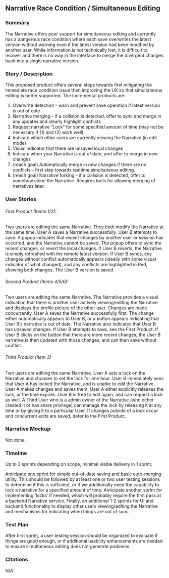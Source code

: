 ## Narrative Race Condition / Simultaneous Editing

### Summary
The Narrative offers poor support for simultaneous editing and currently has a dangerous race condition where each save overwrites the latest version without warning even if the latest version had been modified by another user.  While information is not technically lost, it is difficult to recover and there is no way in the interface to merge the divergent changes back into a single narrative version.

### Story / Description
This proposed product offers several steps towards first mitigating the immediate race condition issue then improving the UX so that simultaneous editing is better supported.  The incremental products are:

1.  Overwrite detection - warn and prevent save operation if latest version is out of date
2.  Narrative merging - if a collision is detected, offer to sync and merge in any updates and clearly highlight conflicts
3.  Request narrative “Lock” for some specified amount of time (may not be necessary if (1) and (2) work well)
4.  Indicate which other users are currently viewing the Narrative (in edit mode)
5.  Visual indicator that there are unsaved local changes
6.  Indicate when your Narrative is out of date, and offer to merge in new changes
7.  (reach goal) Automatically merge in new changes if there are no conflicts - first step towards realtime simultaneous editing.
8.  (reach goal) Narrative forking - if a collision is detected, offer to somehow clone the Narrative.  Requires tools for allowing merging of narratives later.

### User Stories
###### First Product (Items 1/2):
Two users are editing the same Narrative.  They both modify the Narrative at the same time.  User A saves a Narrative successfully.  User B attempts to save.  A popup indicates that recent changes by another user or session has occurred, and the Narrative cannot be saved.  The popup offers to sync the recent changes, or revert the local changes.  If User B reverts, the Narrative is simply refreshed with the remote latest version.  If User B syncs, any changes without conflict automatically appears (ideally with some visual indicator of what changed), and any conflicts are highlighted in Red, showing both changes.  The User B version is saved.

###### Second Product (Items 4/5/6):
Two users are editing the same Narrative.  The Narrative provides a visual indication that there is another user actively viewing/editing the Narrative and displays the profile picture of the other user.  Changes are made concurrently.  User A saves the Narrative successfully first.  The change either automatically appears to User B, or a button appears indicating that User B’s narrative is out of date.  The Narrative also indicates that User B has unsaved changes.  If User B attempts to save, see the First Product.  If User B clicks on the button that there are more recent changes, the User B narrative is then updated with those changes, and can then save without conflict.

###### Third Product (Item 3)
Two users are editing the same Narrative.  User A sets a lock on the Narrative and chooses to set the lock for one hour.  User B immediately sees that User A has locked the Narrative, and is unable to edit the Narrative.  User A makes changes and saves them.  User A either explicitly releases the lock, or the time expires.  User B is free to edit again, and can request a lock as well.  A Third User who is a admin owner of the Narrative (who either created it or has share privilege) can manage the lock by releasing it at any time or by giving it to a particular User.  If changes outside of a lock occur and concurrent edits are saved, defer to the First Product.

### Narrative Mockup
Not done.

### Timeline
Up to 3 sprints depending on scope, minimal viable delivery in 1 sprint.

Anticipate one sprint for simple out-of-date saving and basic auto-merging utility.  This should be followed by at least one or two user testing sessions to determine if this is sufficient, or if we additionally need the capability to lock a narrative for a specified amount of time.  Anticipate another sprint for implementing ‘locks’ if needed, which will probably require the first pass at a backend Narrative service.  Finally, an additional 1-2 sprints for UI and backend functionality to display other users viewing/editing the Narrative and mechanisms for indicating when things are out of sync.

### Test Plan
After first sprint, a user testing session should be organized to evaluate if things are good enough, or if additional usability enhancements are needed to ensure simultaneous editing does not generate problems.

### Citations
N/A
